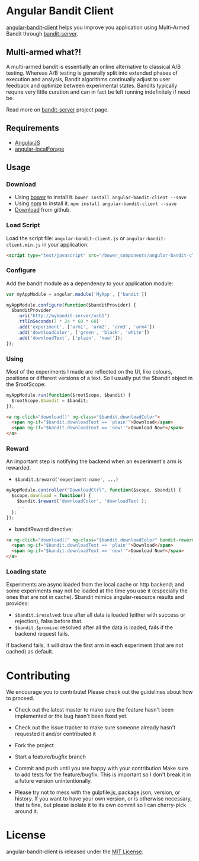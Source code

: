 # Angular Bandit Client

[angular-bandit-client](https://github.com/peleteiro/angular-bandit-client/) helps you improve you application using Multi-Armed Bandit through [bandit-server](https://github.com/peleteiro/bandit-server/).

## Multi-armed what?!

A multi-armed bandit is essentially an online alternative to classical A/B testing. Whereas A/B testing is generally split into extended phases of execution and analysis, Bandit algorithms continually adjust to user feedback and optimize between experimental states. Bandits typically require very little curation and can in fact be left running indefinitely if need be.

Read more on [bandit-server](https://github.com/peleteiro/bandit-server/) project page.

## Requirements

- [AngularJS](https://angularjs.org/)
- [angular-localForage](https://github.com/ocombe/angular-localForage)

## Usage

### Download
- Using [bower](http://bower.io/) to install it. `bower install angular-bandit-client --save`
- Using [npm](https://www.npmjs.com/) to install it. `npm install angular-bandit-client --save`
- [Download](https://github.com/peleteiro/angular-bandit-client/archive/master.zip) from github.

### Load Script
Load the script file: `angular-bandit-client.js` or `angular-bandit-client.min.js` in your application:

```html
<script type="text/javascript" src="/bower_components/angular-bandit-client/dist/angular-bandit-client.js"></script>
```

### Configure
Add the bandit module as a dependency to your application module:

```js
var myAppModule = angular.module('MyApp', ['bandit'])

myAppModule.configure(function($banditProvider) {
  $banditProvider
    .uri("http://mybandit.server/ucb1")
    .ttlInSeconds(7 * 24 * 60 * 60)
    .add('experiment', ['arm1', 'arm2', 'arm3', 'arm4'])
    .add('downloadColor', ['green', 'black', 'white'])
    .add('downloadText', ['plain', 'now!']);
});
```

### Using

Most of the experiments I made are reflected on the UI, like colours, positions or different versions of a text. So I usually put the $bandit object in the $rootScope:

```js
myAppModule.run(function($rootScope, $bandit) {
  $rootScope.$bandit = $bandit;
});
```

```html
<a ng-click="download()" ng-class="$bandit.downloadColor">
  <span ng-if="$bandit.downloadText == 'plain'">Download</span>
  <span ng-if="$bandit.downloadText == 'now!'">Download Now!</span>
</a>
```

### Reward

An important step is notifying the backend when an experiment's arm is rewarded.

- ``$bandit.$reward('experiment name', ...)``

```js
myAppModule.controller("DownloadCtrl", function($scope, $bandit) {  
  $scope.download = function() {
    $bandit.$reward('downloadColor', 'downloadText');
    ...
  };
});
```

- banditReward directive:

```html
<a ng-click="download()" ng-class="$bandit.downloadColor" bandit-reward="downloadColor,downloadText">
  <span ng-if="$bandit.downloadText == 'plain'">Download</span>
  <span ng-if="$bandit.downloadText == 'now!'">Download Now!</span>
</a>
```

### Loading state

Experiments are async loaded from the local cache or http backend; and some experiments may not be loaded at the time you use it (especially the ones that are not in cache). $bandit mimics angular-resource results and provides:

- ``$bandit.$resolved``: true after all data is loaded (either with success or rejection), false before that.
- ``$bandit.$promise``: resolved after all the data is loaded, fails if the backend request fails.

If backend fails, it will draw the first arm in each experiment (that are not cached) as default.


# Contributing

We encourage you to contribute! Please check out the guidelines about how to proceed.

* Check out the latest master to make sure the feature hasn't been implemented or the bug hasn't been fixed yet.

* Check out the issue tracker to make sure someone already hasn't requested it and/or contributed it

* Fork the project

* Start a feature/bugfix branch

* Commit and push until you are happy with your contribution
Make sure to add tests for the feature/bugfix. This is important so I don't break it in a future version unintentionally.

* Please try not to mess with the gulpfile.js, package.json, version, or history. If you want to have your own version, or is otherwise necessary, that is fine, but please isolate it to its own commit so I can cherry-pick around it.

# License

angular-bandit-client is released under the [MIT License](http://www.opensource.org/licenses/MIT).
